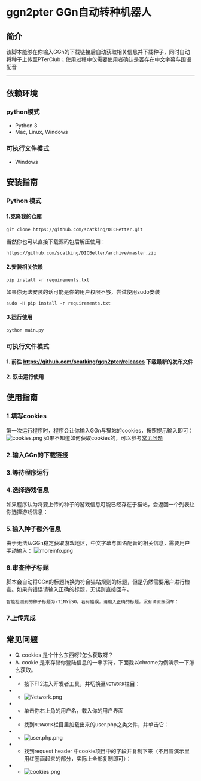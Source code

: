 # ggn2pter GGn自动转种机器人

## 简介

该脚本能够在你输入GGn的下载链接后自动获取相关信息并下载种子，同时自动将种子上传至PTerClub；使用过程中仅需要使用者确认是否存在中文字幕与国语配音

---

## 依赖环境 

###  python模式

* Python 3
*  Mac, Linux, Windows

### 可执行文件模式

* Windows

## 安装指南

### Python 模式

#### 1.克隆我的仓库
~~~~
git clone https://github.com/scatking/DICBetter.git
~~~~
当然你也可以直接下载源码包后解压使用：
~~~~
https://github.com/scatking/DICBetter/archive/master.zip
~~~~
#### 2.安装相关依赖
~~~~
pip install -r requirements.txt
~~~~
如果你无法安装的话可能是你的用户权限不够，尝试使用sudo安装
~~~~
sudo -H pip install -r requirements.txt
~~~~
#### 3.运行使用
~~~~
python main.py
~~~~
### 可执行文件模式

#### 1. 前往 https://github.com/scatking/ggn2pter/releases 下载最新的发布文件

#### 2. 双击运行使用

## 使用指南

### 1.填写cookies
第一次运行程序时，程序会让你输入GGn与猫站的cookies，按照提示输入即可：
![cookies.png](https://img.pterclub.com/images/2021/03/15/2021-03-15-223914.png)
如果不知道如何获取cookies的，可以参考[常见问题](https://github.com/scatking/ggn2pter#%E5%B8%B8%E8%A7%81%E9%97%AE%E9%A2%98)

### 2.输入GGn的下载链接

### 3.等待程序运行

### 4.选择游戏信息
如果程序认为将要上传的种子的游戏信息可能已经存在于猫站，会返回一个列表让你选择游戏信息：

### 5.输入种子额外信息
由于无法从GGn稳定获取游戏地区，中文字幕与国语配音的相关信息，需要用户手动输入：
![moreinfo.png](https://img.pterclub.com/images/2021/03/15/2021-03-15-224809.png)

### 6.审查种子标题
脚本会自动将GGn的标题转换为符合猫站规则的标题，但是仍然需要用户进行检查。如果有错误请输入正确的标题，无误则直接回车。
~~~
智能检测到的种子标题为-TiNYiSO，若有错误，请输入正确的标题，没有请直接回车：
~~~

### 7.上传完成

## 常见问题
* Q. cookies 是个什么东西呀?怎么获取呀？
* A. cookie 是来存储你登陆信息的一串字符，下面我以chrome为例演示一下怎么获取。
* * 按下F12进入开发者工具，并切换至`NETWORK`栏目：
* * ![Network.png](https://img.pterclub.com/images/2020/02/28/1a74dee2a1e62fd48.png)
* * 单击你右上角的用户名，载入你的用户界面
* * 找到`NEWWORK`栏目里加载出来的user.php之类文件，并单击它：
* * ![user.php.png](https://img.pterclub.com/images/2020/02/28/2976315bd1515d7b2.png)
* * 找到request header 中cookie项目中的字段并复制下来（不用管演示里用红圈画起来的部分，实际上全部复制即可）：
* * ![cookies.png](https://img.pterclub.com/images/2020/02/28/33f121e11bf1e1639.png)

